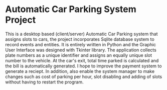 # Automatic Car Parking System Project

This is a desktop based (client/server) Automatic Car Parking system that assigns slots to cars, the project incorporates Sqlite database system to record events and entities. It is entirely written in Python and the Graphic User Interface was designed with Tkinter library. 
The application collects plate numbers as a unique identifier and assigns an equally unique slot number to the vehicle. 
At the car's exit, total time parked is calculated and the bill is automatically generated.
I hope to improve the payment system to generate a reciept. In addition, also enable the system manager to make changes such as cost of parking per hour, slot disabling and adding of slots without having to restart the program.

